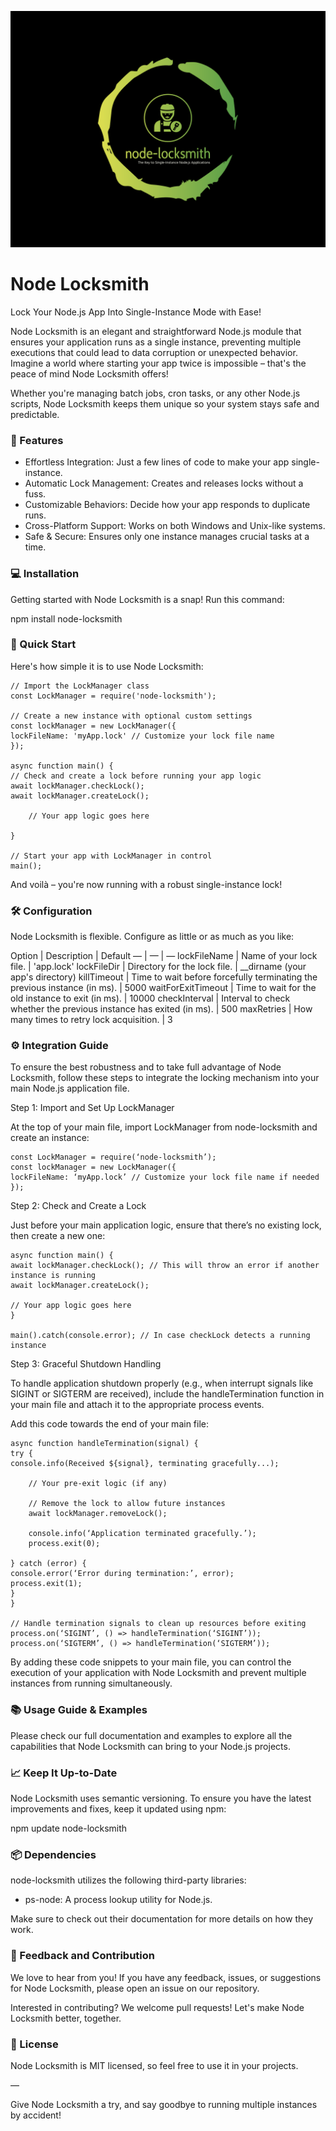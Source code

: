 <p align="center">
  <img src="https://github.com/varaprasadreddy9676/node-locksmith/blob/main/logo/node-locksmith.png?raw=true" alt="node-locksmith Logo"/>
</p>

<h1 align=“center”>Node Locksmith</h1>

<p align=“center”>
Lock Your Node.js App Into Single-Instance Mode with Ease!
</p>

Node Locksmith is an elegant and straightforward Node.js module that ensures your application runs as a single instance, preventing multiple executions that could lead to data corruption or unexpected behavior. Imagine a world where starting your app twice is impossible – that's the peace of mind Node Locksmith offers!

Whether you're managing batch jobs, cron tasks, or any other Node.js scripts, Node Locksmith keeps them unique so your system stays safe and predictable.

### 🌟 Features

- Effortless Integration: Just a few lines of code to make your app single-instance.
- Automatic Lock Management: Creates and releases locks without a fuss.
- Customizable Behaviors: Decide how your app responds to duplicate runs.
- Cross-Platform Support: Works on both Windows and Unix-like systems.
- Safe & Secure: Ensures only one instance manages crucial tasks at a time.

### 💻 Installation

Getting started with Node Locksmith is a snap! Run this command:

npm install node-locksmith

### 🚀 Quick Start

Here's how simple it is to use Node Locksmith:

```
// Import the LockManager class
const LockManager = require('node-locksmith');

// Create a new instance with optional custom settings
const lockManager = new LockManager({
lockFileName: 'myApp.lock' // Customize your lock file name
});

async function main() {
// Check and create a lock before running your app logic
await lockManager.checkLock();
await lockManager.createLock();

    // Your app logic goes here

}

// Start your app with LockManager in control
main();
```

And voilà – you're now running with a robust single-instance lock!

### 🛠 Configuration

Node Locksmith is flexible. Configure as little or as much as you like:

Option | Description | Default
— | — | —
lockFileName | Name of your lock file. | 'app.lock'
lockFileDir | Directory for the lock file. | \_\_dirname (your app's directory)
killTimeout | Time to wait before forcefully terminating the previous instance (in ms). | 5000
waitForExitTimeout | Time to wait for the old instance to exit (in ms). | 10000
checkInterval | Interval to check whether the previous instance has exited (in ms). | 500
maxRetries | How many times to retry lock acquisition. | 3

### ⚙️ Integration Guide

To ensure the best robustness and to take full advantage of Node Locksmith, follow these steps to integrate the locking mechanism into your main Node.js application file.

Step 1: Import and Set Up LockManager

At the top of your main file, import LockManager from node-locksmith and create an instance:
```
const LockManager = require(‘node-locksmith’);
const lockManager = new LockManager({
lockFileName: ‘myApp.lock’ // Customize your lock file name if needed
});
```
Step 2: Check and Create a Lock

Just before your main application logic, ensure that there’s no existing lock, then create a new one:
```
async function main() {
await lockManager.checkLock(); // This will throw an error if another instance is running
await lockManager.createLock();

// Your app logic goes here
}

main().catch(console.error); // In case checkLock detects a running instance
```
Step 3: Graceful Shutdown Handling

To handle application shutdown properly (e.g., when interrupt signals like SIGINT or SIGTERM are received), include the handleTermination function in your main file and attach it to the appropriate process events.

Add this code towards the end of your main file:
```
async function handleTermination(signal) {
try {
console.info(Received ${signal}, terminating gracefully...);

    // Your pre-exit logic (if any)

    // Remove the lock to allow future instances
    await lockManager.removeLock();

    console.info(‘Application terminated gracefully.’);
    process.exit(0);

} catch (error) {
console.error(‘Error during termination:’, error);
process.exit(1);
}
}

// Handle termination signals to clean up resources before exiting
process.on(‘SIGINT’, () => handleTermination(‘SIGINT’));
process.on(‘SIGTERM’, () => handleTermination(‘SIGTERM’));
```
By adding these code snippets to your main file, you can control the execution of your application with Node Locksmith and prevent multiple instances from running simultaneously.

### 📚 Usage Guide & Examples

Please check our full documentation and examples to explore all the capabilities that Node Locksmith can bring to your Node.js projects.

### 📈 Keep It Up-to-Date

Node Locksmith uses semantic versioning. To ensure you have the latest improvements and fixes, keep it updated using npm:

npm update node-locksmith

### 📦 Dependencies

node-locksmith utilizes the following third-party libraries:

- ps-node: A process lookup utility for Node.js.

Make sure to check out their documentation for more details on how they work.

### 📣 Feedback and Contribution

We love to hear from you! If you have any feedback, issues, or suggestions for Node Locksmith, please open an issue on our repository.

Interested in contributing? We welcome pull requests! Let's make Node Locksmith better, together.

### 📜 License

Node Locksmith is MIT licensed, so feel free to use it in your projects.

—

Give Node Locksmith a try, and say goodbye to running multiple instances by accident!
